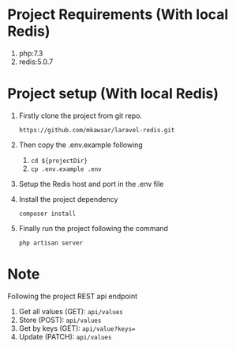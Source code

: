 # Project Requirements (With local Redis)

1. php:7.3
2. redis:5.0.7

# Project setup (With local Redis)

1. Firstly clone the project from git repo.
    
    `https://github.com/mkawsar/laravel-redis.git`

2. Then copy the .env.example following
    1. `cd ${projectDir}`
    2. `cp .env.example .env`
3. Setup the Redis host and port in the .env file
4. Install the project dependency
    
    `composer install`
5. Finally run the project following the command

    `php artisan server`
    
# Note

Following the project REST api endpoint
1. Get all values (GET): `api/values`
2. Store (POST): `api/values`
3. Get by keys (GET): `api/value?keys=`
4. Update (PATCH): `api/values`

